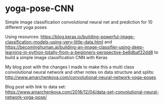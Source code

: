 # yoga-pose-CNN
Simple image classification convolutional neural net and prediction for 10 different yoga poses 

Using resources: 
https://blog.keras.io/building-powerful-image-classification-models-using-very-little-data.html
and 
https://becominghuman.ai/building-an-image-classifier-using-deep-learning-in-python-totally-from-a-beginners-perspective-be8dbaf22dd8
to build a simple image classification CNN with Keras

My blog post with the changes I made to make this a multi class convolutional neural network and other notes on data structure and splits: http://www.amarchenkova.com/convolutional-neural-network-yoga-poses

Blog post with link to data set: https://www.amarchenkova.com/2018/12/04/data-set-convolutional-neural-network-yoga-pose/

